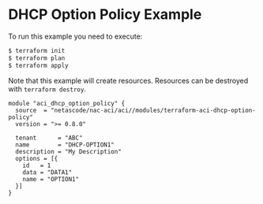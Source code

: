 <!-- BEGIN_TF_DOCS -->
# DHCP Option Policy Example

To run this example you need to execute:

```bash
$ terraform init
$ terraform plan
$ terraform apply
```

Note that this example will create resources. Resources can be destroyed with `terraform destroy`.

```hcl
module "aci_dhcp_option_policy" {
  source  = "netascode/nac-aci/aci//modules/terraform-aci-dhcp-option-policy"
  version = ">= 0.8.0"

  tenant      = "ABC"
  name        = "DHCP-OPTION1"
  description = "My Description"
  options = [{
    id   = 1
    data = "DATA1"
    name = "OPTION1"
  }]
}
```
<!-- END_TF_DOCS -->